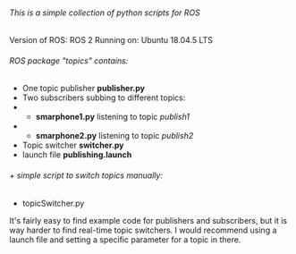 ###### This is a simple collection of python scripts for ROS
Version of ROS: ROS 2
Running on:  Ubuntu 18.04.5 LTS


###### ROS package "topics" contains:
- One topic publisher **publisher.py**
- Two subscribers subbing to different topics:
- - **smarphone1.py** listening to topic *publish1*
- - **smarphone2.py** listening to topic *publish2*
- Topic switcher **switcher.py**
- launch file **publishing.launch**


###### + simple script to switch topics manually:
- topicSwitcher.py

It's fairly easy to find example code for publishers and subscribers, but it is way harder to find real-time topic switchers. I would recommend using a launch file and setting a specific parameter for a topic in there.